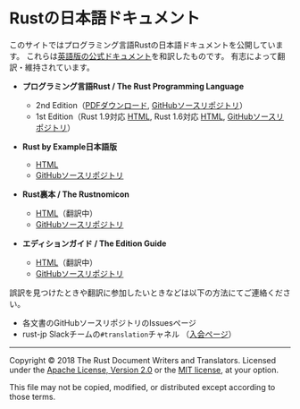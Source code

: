 # Rustの日本語ドキュメント

このサイトではプログラミング言語Rustの日本語ドキュメントを公開しています。
これらは[英語版の公式ドキュメント](https://doc.rust-lang.org/)を和訳したものです。
有志によって翻訳・維持されています。

- **プログラミング言語Rust / The Rust Programming Language**
  * 2nd Edition（[PDFダウンロード](https://y-yu.github.io/trpl-2nd-pdf/book.pdf), [GitHubソースリポジトリ](https://github.com/hazama-yuinyan/book)）
  * 1st Edition（Rust 1.9対応 [HTML](/the-rust-programming-language-ja/1.9/book/), Rust 1.6対応 [HTML](/the-rust-programming-language-ja/1.6/book/), [GitHubソースリポジトリ](https://github.com/rust-lang-ja/the-rust-programming-language-ja)）

- **Rust by Example日本語版**
  * [HTML](/rust-by-example-ja/rust-by-example/)
  * [GitHubソースリポジトリ](https://github.com/rust-lang-ja/rust-by-example-ja)

- **Rust裏本 / The Rustnomicon**
  * [HTML](/rust-nomicon-ja/)（翻訳中）
  * [GitHubソースリポジトリ](https://github.com/rust-lang-ja/rust-nomicon-ja)

- **エディションガイド / The Edition Guide**
  * [HTML](/edition-guide/)（翻訳中）
  * [GitHubソースリポジトリ](https://github.com/rust-lang-ja/edition-guide)

誤訳を見つけたときや翻訳に参加したいときなどは以下の方法にてご連絡ください。

- 各文書のGitHubソースリポジトリのIssuesページ
- rust-jp Slackチームの`#translation`チャネル （[入会ページ](http://rust-jp.herokuapp.com)）

* * *

Copyright &copy; 2018 The Rust Document Writers and Translators. Licensed under
the [Apache License, Version 2.0](http://www.apache.org/licenses/LICENSE-2.0) or
the [MIT license](https://opensource.org/licenses/MIT), at your option.

This file may not be copied, modified, or distributed except according to those terms.
